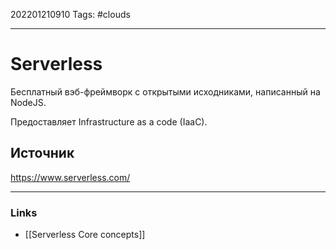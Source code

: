 202201210910
Tags: #clouds

--- 
# Serverless
Бесплатный вэб-фреймворк с открытыми исходниками, написанный на NodeJS.

Предоставляет Infrastructure as a code (IaaC).

## Источник
https://www.serverless.com/

--- 
### Links
- [[Serverless Core concepts]]